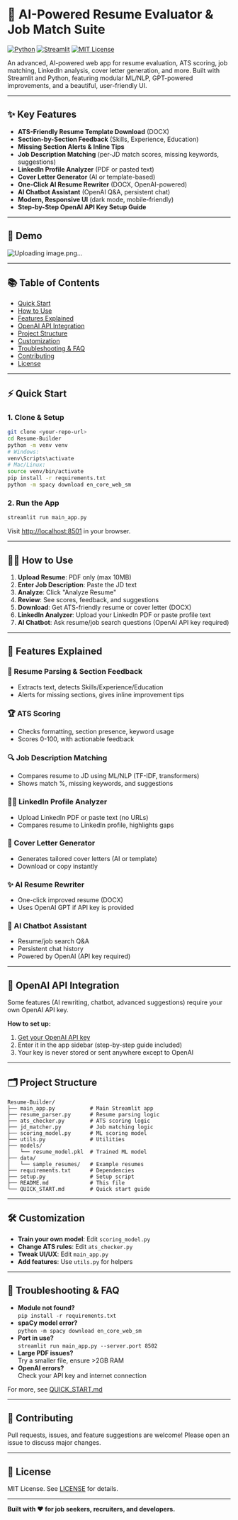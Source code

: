 # 🚀 AI-Powered Resume Evaluator & Job Match Suite

[![Python](https://img.shields.io/badge/Python-3.8%2B-blue?logo=python)](https://www.python.org/) [![Streamlit](https://img.shields.io/badge/Streamlit-Enabled-ff4b4b?logo=streamlit)](https://streamlit.io/) [![MIT License](https://img.shields.io/badge/License-MIT-green.svg)](LICENSE)

An advanced, AI-powered web app for resume evaluation, ATS scoring, job matching, LinkedIn analysis, cover letter generation, and more. Built with Streamlit and Python, featuring modular ML/NLP, GPT-powered improvements, and a beautiful, user-friendly UI.

---

## ✨ Key Features

- **ATS-Friendly Resume Template Download** (DOCX)
- **Section-by-Section Feedback** (Skills, Experience, Education)
- **Missing Section Alerts & Inline Tips**
- **Job Description Matching** (per-JD match scores, missing keywords, suggestions)
- **LinkedIn Profile Analyzer** (PDF or pasted text)
- **Cover Letter Generator** (AI or template-based)
- **One-Click AI Resume Rewriter** (DOCX, OpenAI-powered)
- **AI Chatbot Assistant** (OpenAI Q&A, persistent chat)
- **Modern, Responsive UI** (dark mode, mobile-friendly)
- **Step-by-Step OpenAI API Key Setup Guide**

---

## 📸 Demo

![Uploading image.png…]()


---

## 📚 Table of Contents
- [Quick Start](#-quick-start)
- [How to Use](#-how-to-use)
- [Features Explained](#-features-explained)
- [OpenAI API Integration](#-openai-api-integration)
- [Project Structure](#-project-structure)
- [Customization](#-customization)
- [Troubleshooting & FAQ](#-troubleshooting--faq)
- [Contributing](#-contributing)
- [License](#-license)

---

## ⚡ Quick Start

### 1. Clone & Setup
```bash
git clone <your-repo-url>
cd Resume-Builder
python -m venv venv
# Windows:
venv\Scripts\activate
# Mac/Linux:
source venv/bin/activate
pip install -r requirements.txt
python -m spacy download en_core_web_sm
```

### 2. Run the App
```bash
streamlit run main_app.py
```
Visit [http://localhost:8501](http://localhost:8501) in your browser.

---

## 🧑‍💻 How to Use

1. **Upload Resume**: PDF only (max 10MB)
2. **Enter Job Description**: Paste the JD text
3. **Analyze**: Click "Analyze Resume"
4. **Review**: See scores, feedback, and suggestions
5. **Download**: Get ATS-friendly resume or cover letter (DOCX)
6. **LinkedIn Analyzer**: Upload your LinkedIn PDF or paste profile text
7. **AI Chatbot**: Ask resume/job search questions (OpenAI API key required)

---

## 🧩 Features Explained

### 📝 Resume Parsing & Section Feedback
- Extracts text, detects Skills/Experience/Education
- Alerts for missing sections, gives inline improvement tips

### 🏆 ATS Scoring
- Checks formatting, section presence, keyword usage
- Scores 0-100, with actionable feedback

### 🔍 Job Description Matching
- Compares resume to JD using ML/NLP (TF-IDF, transformers)
- Shows match %, missing keywords, and suggestions

### 🧑‍💼 LinkedIn Profile Analyzer
- Upload LinkedIn PDF or paste text (no URLs)
- Compares resume to LinkedIn profile, highlights gaps

### 📝 Cover Letter Generator
- Generates tailored cover letters (AI or template)
- Download or copy instantly

### ✨ AI Resume Rewriter
- One-click improved resume (DOCX)
- Uses OpenAI GPT if API key is provided

### 🤖 AI Chatbot Assistant
- Resume/job search Q&A
- Persistent chat history
- Powered by OpenAI (API key required)

---

## 🔑 OpenAI API Integration

Some features (AI rewriting, chatbot, advanced suggestions) require your own OpenAI API key.

**How to set up:**
1. [Get your OpenAI API key](https://platform.openai.com/account/api-keys)
2. Enter it in the app sidebar (step-by-step guide included)
3. Your key is never stored or sent anywhere except to OpenAI

---

## 🗂 Project Structure

```
Resume-Builder/
├── main_app.py           # Main Streamlit app
├── resume_parser.py      # Resume parsing logic
├── ats_checker.py        # ATS scoring logic
├── jd_matcher.py         # Job matching logic
├── scoring_model.py      # ML scoring model
├── utils.py              # Utilities
├── models/
│   └── resume_model.pkl  # Trained ML model
├── data/
│   └── sample_resumes/   # Example resumes
├── requirements.txt      # Dependencies
├── setup.py              # Setup script
├── README.md             # This file
└── QUICK_START.md        # Quick start guide
```

---

## 🛠️ Customization
- **Train your own model**: Edit `scoring_model.py`
- **Change ATS rules**: Edit `ats_checker.py`
- **Tweak UI/UX**: Edit `main_app.py`
- **Add features**: Use `utils.py` for helpers

---

## 🧩 Troubleshooting & FAQ

- **Module not found?**  
  `pip install -r requirements.txt`
- **spaCy model error?**  
  `python -m spacy download en_core_web_sm`
- **Port in use?**  
  `streamlit run main_app.py --server.port 8502`
- **Large PDF issues?**  
  Try a smaller file, ensure >2GB RAM
- **OpenAI errors?**  
  Check your API key and internet connection

For more, see [QUICK_START.md](QUICK_START.md)

---

## 🤝 Contributing

Pull requests, issues, and feature suggestions are welcome! Please open an issue to discuss major changes.

---

## 📄 License

MIT License. See [LICENSE](LICENSE) for details.

---

**Built with ❤️ for job seekers, recruiters, and developers.** 
